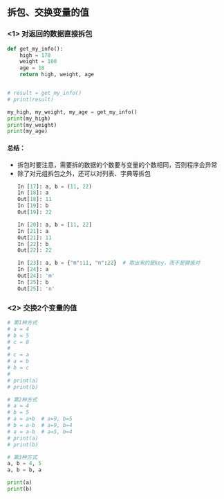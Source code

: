 ## 拆包、交换变量的值

### <1> 对返回的数据直接拆包

```python
def get_my_info():
    high = 178
    weight = 100
    age = 18
    return high, weight, age


# result = get_my_info()
# print(result)

my_high, my_weight, my_age = get_my_info()
print(my_high)
print(my_weight)
print(my_age)


```

#### 总结：
* 拆包时要注意，需要拆的数据的个数要与变量的个数相同，否则程序会异常
* 除了对元组拆包之外，还可以对列表、字典等拆包
	```python
	In [17]: a, b = (11, 22)
	In [18]: a
	Out[18]: 11
	In [19]: b
	Out[19]: 22

	In [20]: a, b = [11, 22]
	In [21]: a
	Out[21]: 11
	In [22]: b
	Out[22]: 22

	In [23]: a, b = {"m":11, "n":22}  # 取出来的是key，而不是键值对
	In [24]: a
	Out[24]: 'm'
	In [25]: b
	Out[25]: 'n'
	```

### <2> 交换2个变量的值

```python
# 第1种方式
# a = 4
# b = 5
# c = 0
#
# c = a
# a = b
# b = c
#
# print(a)
# print(b)

# 第2种方式
# a = 4
# b = 5
# a = a+b  # a=9, b=5
# b = a-b  # a=9, b=4
# a = a-b  # a=5, b=4
# print(a)
# print(b)

# 第3种方式
a, b = 4, 5
a, b = b, a

print(a)
print(b)

```